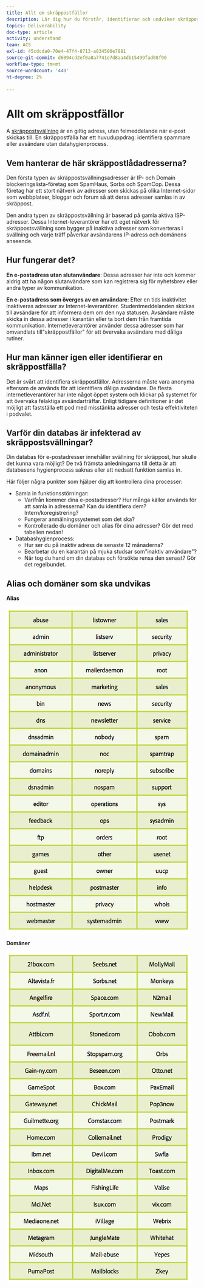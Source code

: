 ```yaml
---
title: Allt om skräppostfällor
description: Lär dig hur du förstår, identifierar och undviker skräppostsvällningar när du hanterar leveranser.
topics: Deliverability
doc-type: article
activity: understand
team: ACS
exl-id: 45cdcda0-70e4-47f4-8713-a834500e7881
source-git-commit: d6094cd2ef0a8a7741e7d8aa4db15499fad08f90
workflow-type: tm+mt
source-wordcount: '440'
ht-degree: 2%

---
```


# Allt om skräppostfällor

A [skräppostsvällning](/help/metrics/spam-traps.md) är en giltig adress, utan felmeddelande när e-post skickas till. En skräppostfälla har ett huvuduppdrag: identifiera spammare eller avsändare utan datahygienprocess.

## Vem hanterar de här skräppostlådadresserna?

Den första typen av skräppostsvällningsadresser är IP- och Domain blockeringslista-företag som SpamHaus, Sorbs och SpamCop. Dessa företag har ett stort nätverk av adresser som skickas på olika Internet-sidor som webbplatser, bloggar och forum så att deras adresser samlas in av skräppost.

Den andra typen av skräppostsvällning är baserad på gamla aktiva ISP-adresser. Dessa Internet-leverantörer har ett eget nätverk för skräppostsvällning som bygger på inaktiva adresser som konverteras i svällning och varje träff påverkar avsändarens IP-adress och domänens anseende.

## Hur fungerar det?

**En e-postadress utan slutanvändare**: Dessa adresser har inte och kommer aldrig att ha någon slutanvändare som kan registrera sig för nyhetsbrev eller andra typer av kommunikation.

**En e-postadress som överges av en användare**: Efter en tids inaktivitet inaktiveras adresser av Internet-leverantörer. Studentmeddelanden skickas till avsändare för att informera dem om den nya statusen. Avsändare måste skicka in dessa adresser i karantän eller ta bort dem från framtida kommunikation. Internetleverantörer använder dessa adresser som har omvandlats till&quot;skräppostfällor&quot; för att övervaka avsändare med dåliga rutiner.

## Hur man känner igen eller identifierar en skräppostfälla?

Det är svårt att identifiera skräppostfällor. Adresserna måste vara anonyma eftersom de används för att identifiera dåliga avsändare. De flesta internetleverantörer har inte något öppet system och klickar på systemet för att övervaka felaktiga avsändarträffar. Enligt tidigare definitioner är det möjligt att fastställa ett pod med misstänkta adresser och testa effektiviteten i podvalet.

## Varför din databas är infekterad av skräppostsvällningar?

Din databas för e-postadresser innehåller svällning för skräppost, hur skulle det kunna vara möjligt? De två främsta anledningarna till detta är att databasens hygienprocess saknas eller att nedsatt funktion samlas in.

Här följer några punkter som hjälper dig att kontrollera dina processer:

* Samla in funktionsstörningar:
   * Varifrån kommer dina e-postadresser? Hur många källor används för att samla in adresserna? Kan du identifiera dem? Intern/koregistrering?
   * Fungerar anmälningssystemet som det ska?
   * Kontrollerade du domäner och alias för dina adresser? Gör det med tabellen nedan!
* Databashygienprocess:
   * Hur ser du på inaktiv adress de senaste 12 månaderna?
   * Bearbetar du en karantän på mjuka studsar som&quot;inaktiv användare&quot;?
   * När tog du hand om din databas och försökte rensa den senast? Gör det regelbundet.

## Alias och domäner som ska undvikas

**Alias**

![](../../help/assets/aliases.png)

**Domäner**

![](../../help/assets/domains.png)
